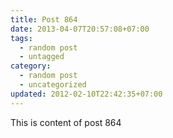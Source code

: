 ```yaml
---
title: Post 864
date: 2013-04-07T20:57:08+07:00
tags:
  - random post
  - untagged
category:
  - random post
  - uncategorized
updated: 2012-02-10T22:42:35+07:00
---
```

This is content of post 864